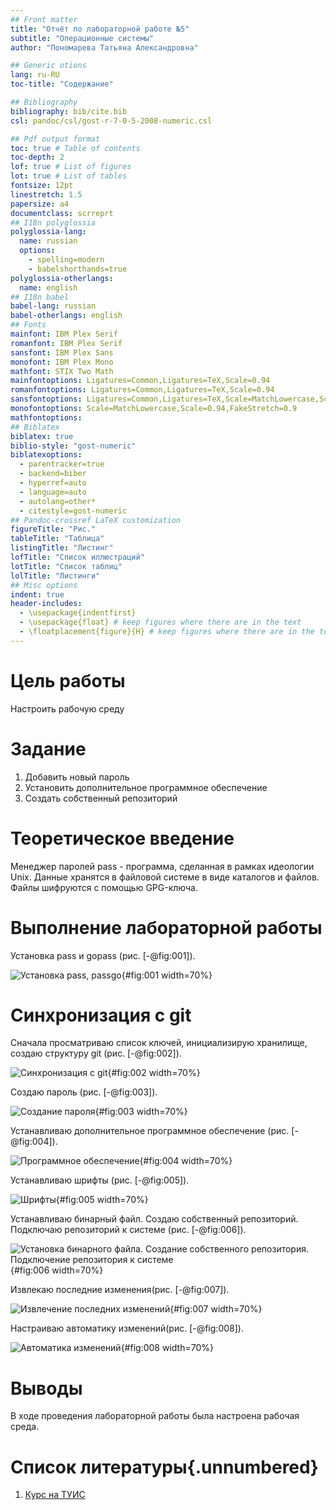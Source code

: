 ```yaml
---
## Front matter
title: "Отчёт по лабораторной работе №5"
subtitle: "Операционные системы"
author: "Пономарева Татьяна Александровна"

## Generic otions
lang: ru-RU
toc-title: "Содержание"

## Bibliography
bibliography: bib/cite.bib
csl: pandoc/csl/gost-r-7-0-5-2008-numeric.csl

## Pdf output format
toc: true # Table of contents
toc-depth: 2
lof: true # List of figures
lot: true # List of tables
fontsize: 12pt
linestretch: 1.5
papersize: a4
documentclass: scrreprt
## I18n polyglossia
polyglossia-lang:
  name: russian
  options:
	- spelling=modern
	- babelshorthands=true
polyglossia-otherlangs:
  name: english
## I18n babel
babel-lang: russian
babel-otherlangs: english
## Fonts
mainfont: IBM Plex Serif
romanfont: IBM Plex Serif
sansfont: IBM Plex Sans
monofont: IBM Plex Mono
mathfont: STIX Two Math
mainfontoptions: Ligatures=Common,Ligatures=TeX,Scale=0.94
romanfontoptions: Ligatures=Common,Ligatures=TeX,Scale=0.94
sansfontoptions: Ligatures=Common,Ligatures=TeX,Scale=MatchLowercase,Scale=0.94
monofontoptions: Scale=MatchLowercase,Scale=0.94,FakeStretch=0.9
mathfontoptions:
## Biblatex
biblatex: true
biblio-style: "gost-numeric"
biblatexoptions:
  - parentracker=true
  - backend=biber
  - hyperref=auto
  - language=auto
  - autolang=other*
  - citestyle=gost-numeric
## Pandoc-crossref LaTeX customization
figureTitle: "Рис."
tableTitle: "Таблица"
listingTitle: "Листинг"
lofTitle: "Список иллюстраций"
lotTitle: "Список таблиц"
lolTitle: "Листинги"
## Misc options
indent: true
header-includes:
  - \usepackage{indentfirst}
  - \usepackage{float} # keep figures where there are in the text
  - \floatplacement{figure}{H} # keep figures where there are in the text
---
```


# Цель работы

Настроить рабочую среду

# Задание

1) Добавить новый пароль
2) Установить дополнительное программное обеспечение
3) Создать собственный репозиторий

# Теоретическое введение

Менеджер паролей pass - программа, сделанная в рамках идеологии Unix. Данные хранятся в файловой системе в виде каталогов и файлов. Файлы шифруются с помощью GPG-ключа.

# Выполнение лабораторной работы

 Установка pass и gopass (рис. [-@fig:001]).

![Установка pass, passgo](image/im1.jpg){#fig:001 width=70%}

# Синхронизация с git

Сначала просматриваю список ключей, инициализирую хранилище, создаю структуру git (рис. [-@fig:002]).

![Синхронизация с git](image/im2.jpg){#fig:002 width=70%}

Создаю пароль (рис. [-@fig:003]).

![Создание пароля](image/im3.jpg){#fig:003 width=70%}

Устанавливаю дополнительное программное обеспечение (рис. [-@fig:004]).

![Программное обеспечение](image/im4.jpg){#fig:004 width=70%}

Устанавливаю шрифты (рис. [-@fig:005]).

![Шрифты](image/im5.jpg){#fig:005 width=70%}

Устанавливаю бинарный файл. Создаю собственный репозиторий. Подключаю репозиторий к системе (рис. [-@fig:006]).

![Установка бинарного файла. Создание собственного репозитория. Подключение репозитория к системе](image/im6.jpg){#fig:006 width=70%}

Извлекаю последние изменения(рис. [-@fig:007]).

![Извлечение последних изменений](image/im7.jpg){#fig:007 width=70%}

Настраиваю автоматику изменений(рис. [-@fig:008]).

![Автоматика изменений](image/im8.jpg){#fig:008 width=70%}

# Выводы

В ходе проведения лабораторной работы была настроена рабочая среда.

# Список литературы{.unnumbered}

1. [Курс на ТУИС](https://esystem.rudn.ru/course/view.php?id=113)
